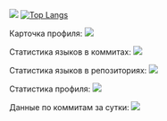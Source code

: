 ![](https://komarev.com/ghpvc/?username=Delitel-WEB)
[![Top Langs](https://github-readme-stats.vercel.app/api/top-langs/?username=Delitel-WEB)](https://github.com/anuraghazra/github-readme-stats)

Карточка профиля: 
![](https://github-profile-summary-cards.vercel.app/api/cards/profile-details?username=Delitel-WEB&theme=solarized_dark)

Статистика языков в коммитах:
![](https://github-profile-summary-cards.vercel.app/api/cards/most-commit-language?username=Delitel-WEB&theme=solarized_dark)

Статистика языков в репозиториях:
![](https://github-profile-summary-cards.vercel.app/api/cards/repos-per-language?username=Delitel-WEB&theme=solarized_dark)

Статистика профиля:
![](https://github-profile-summary-cards.vercel.app/api/cards/stats?username=Delitel-WEB&theme=solarized_dark)

Данные по коммитам за сутки:
![](https://github-profile-summary-cards.vercel.app/api/cards/productive-time?username=Delitel-WEB&theme=solarized_dark)
